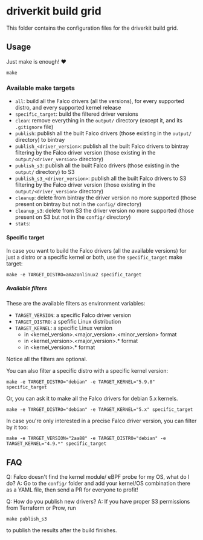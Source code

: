 # driverkit build grid

This folder contains the configuration files for the driverkit build grid.

## Usage

Just make is enough! :heart:

```console
make
```

### Available make targets

- `all`: build all the Falco drivers (all the versions), for every supported distro, and every supported kernel release
- `specific_target`: build the filtered driver versions
- `clean`: remove everything in the `output/` directory (except it, and its `.gitignore` file)
- `publish`: publish all the built Falco drivers (those existing in the `output/` directory) to bintray
- `publish_<driver_version>`: publish all the built Falco drivers to bintray filtering by the Falco driver version (those existing in the `output/<driver_version>` directory)
- `publish_s3`: publish all the built Falco drivers (those existing in the `output/` directory) to S3
- `publish_s3_<driver_version>`: publish all the built Falco drivers to S3 filtering by the Falco driver version (those existing in the `output/<driver_version>` directory)
- `cleanup`: delete from bintray the driver version no more supported (those present on bintray but not in the `config/` directory)
- `cleanup_s3`: delete from S3 the driver version no more supported (those present on S3 but not in the `config/` directory)
- `stats`:

#### Specific target

In case you want to build the Falco drivers (all the available versions) for just a distro or a specific kernel or both, use the `specific_target` make target:

```console
make -e TARGET_DISTRO=amazonlinux2 specific_target
```

##### Available filters

These are the available filters as environment variables:

- `TARGET_VERSION`: a specific Falco driver version
- `TARGET_DISTRO`: a spefific Linux distribution
- `TARGET_KERNEL`: a specific Linux version
  - in <kernel_version>.<major_version>.<minor_version> format
  - in <kernel_version>.<major_version>.* format
  - in <kernel_version>.* format

Notice all the filters are optional.

You can also filter a specific distro with a specific kernel version:

```console
make -e TARGET_DISTRO="debian" -e TARGET_KERNEL="5.9.0" specific_target
```

Or, you can ask it to make all the Falco drivers for debian 5.x kernels.

```console
make -e TARGET_DISTRO="debian" -e TARGET_KERNEL="5.x" specific_target
```

In case you're only interested in a precise Falco driver version, you can filter by it too:

```console
make -e TARGET_VERSION="2aa88" -e TARGET_DISTRO="debian" -e TARGET_KERNEL="4.9.*" specific_target
```

## FAQ

Q: Falco doesn't find the kernel module/ eBPF probe for my OS, what do I do?
A: Go to the `config/` folder and add your kernel/OS combination there as a YAML file, then send a PR for everyone to profit!

Q: How do you publish new drivers?
A: If you have proper S3 permissions from Terraform or Prow, run

```console
make publish_s3
```

to publish the results after the build finishes.
